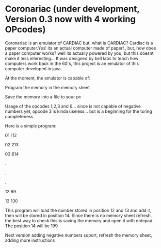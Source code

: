 # Coronariac (under development, Version 0.3 now with 4 working OPcodes)
Coronariac is an emulator of CARDIAC but, what is CARDIAC?
Cardiac is a paper computer.Yes! its an actual computer made of paper! , but, how does a paper computer works? well its actually powered by you, but this doesnt make it less interesting...
It was designed by bell labs to teach how computers work back in the 60's, this project is an emulator of this computer developed in java.

At the moment, the emulator is capable of:
  
  Program the memory in the memory sheet
  
  Save the memory into a file to your pc

  Usage of the opcodes 1,2,3 and 6... since is not capable of negative numbers yet, opcode 3 is kinda useless... but is a beginning for the turing completeness

  Here is a simple program:
  
  01 112
  
  02 213
  
  03 614
  
  .
  
  .
  
  .

  12 99

  13 100

  This program will load the number stored in position 12 and 13 and add it, then will be stored in position 14.
  Since there is no memory sheet refresh, the best way to check this is saving the memory and open it with notepad. The position 14 will be 199

Next version adding negative numbers suport, refresh the memory sheet, adding more instructions
